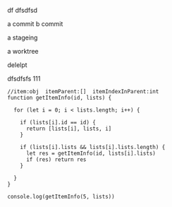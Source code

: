 

df dfsdfsd

a commit
b commit

a stageing

a worktree


delelpt

dfsdfsfs
111


    //item:obj  itemParent:[]  itemIndexInParent:int
    function getItemInfo(id, lists) {

      for (let i = 0; i < lists.length; i++) {

        if (lists[i].id == id) {
          return [lists[i], lists, i]
        }

        if (lists[i].lists && lists[i].lists.length) {
          let res = getItemInfo(id, lists[i].lists)
          if (res) return res
        }

      }
    }

    console.log(getItemInfo(5, lists))
